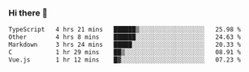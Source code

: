### Hi there 👋

<!--
**WShiBin/WShiBin** is a ✨ _special_ ✨ repository because its `README.md` (this file) appears on your GitHub profile.

Here are some ideas to get you started:

- 🔭 I’m currently working on ...
- 🌱 I’m currently learning ...
- 👯 I’m looking to collaborate on ...
- 🤔 I’m looking for help with ...
- 💬 Ask me about ...
- 📫 How to reach me: ...
- 😄 Pronouns: ...
- ⚡ Fun fact: ...
-->

<!--START_SECTION:waka-->

```txt
TypeScript   4 hrs 21 mins   ██████▒░░░░░░░░░░░░░░░░░░   25.98 %
Other        4 hrs 8 mins    ██████░░░░░░░░░░░░░░░░░░░   24.63 %
Markdown     3 hrs 24 mins   █████░░░░░░░░░░░░░░░░░░░░   20.33 %
C            1 hr 29 mins    ██▒░░░░░░░░░░░░░░░░░░░░░░   08.91 %
Vue.js       1 hr 12 mins    █▓░░░░░░░░░░░░░░░░░░░░░░░   07.23 %
```

<!--END_SECTION:waka-->
